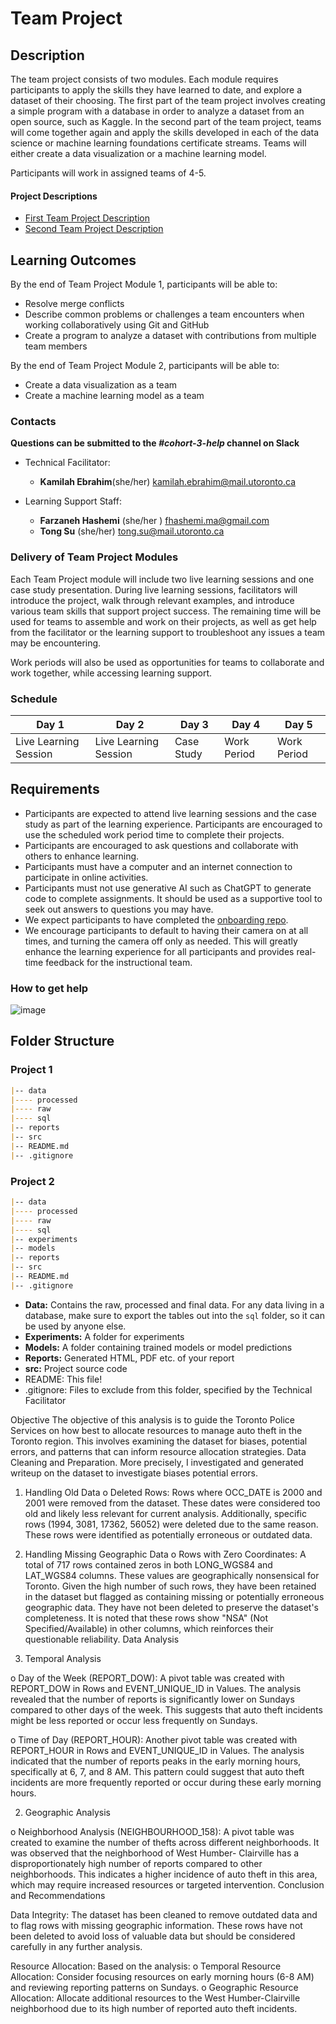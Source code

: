 # Team Project

## Description
The team project consists of two modules. Each module requires participants to apply the skills they have learned to date, and explore a dataset of their choosing. The first part of the team project involves creating a simple program with a database in order to analyze a dataset from an open source, such as Kaggle. In the second part of the team project, teams will come together again and apply the skills developed in each of the data science or machine learning foundations certificate streams. Teams will either create a data visualization or a machine learning model.

Participants will work in assigned teams of 4-5. 

#### Project Descriptions

* [First Team Project Description](./team_project_1.md)
* [Second Team Project Description](./team_project_2.md)

## Learning Outcomes
By the end of Team Project Module 1, participants will be able to:
* Resolve merge conflicts
* Describe common problems or challenges a team encounters when working collaboratively using Git and GitHub
* Create a program to analyze a dataset with contributions from multiple team members

By the end of Team Project Module 2, participants will be able to:
* Create a data visualization as a team
* Create a machine learning model as a team

### Contacts
**Questions can be submitted to the _#cohort-3-help_ channel on Slack**

* Technical Facilitator: 
  * **Kamilah Ebrahim**(she/her)
  kamilah.ebrahim@mail.utoronto.ca

* Learning Support Staff:

  * **Farzaneh Hashemi** (she/her )
  fhashemi.ma@gmail.com
  * **Tong Su** (she/her)
  tong.su@mail.utoronto.ca

### Delivery of Team Project Modules

Each Team Project module will include two live learning sessions and one case study presentation. During live learning sessions, facilitators will introduce the project, walk through relevant examples, and introduce various team skills that support project success. The remaining time will be used for teams to assemble and work on their projects, as well as get help from the facilitator or the learning support to troubleshoot any issues a team may be encountering. 

Work periods will also be used as opportunities for teams to collaborate and work together, while accessing learning support. 

### Schedule

|Day 1|Day 2|Day 3|Day 4|Day 5|
|-----|-----|-----|-----|-----|
|Live Learning Session |Live Learning Session|Case Study|Work Period|Work Period|

## Requirements
* Participants are expected to attend live learning sessions and the case study as part of the learning experience. Participants are encouraged to use the scheduled work period time to complete their projects.
* Participants are encouraged to ask questions and collaborate with others to enhance learning.
* Participants must have a computer and an internet connection to participate in online activities.
* Participants must not use generative AI such as ChatGPT to generate code to complete assignments. It should be used as a supportive tool to seek out answers to questions you may have.
* We expect participants to have completed the [onboarding repo](https://github.com/UofT-DSI/onboarding/tree/main/onboarding_documents).
* We encourage participants to default to having their camera on at all times, and turning the camera off only as needed. This will greatly enhance the learning experience for all participants and provides real-time feedback for the instructional team. 

### How to get help
![image](/steps-to-ask-for-help.png)

## Folder Structure

### Project 1
```markdown
|-- data
|---- processed
|---- raw
|---- sql
|-- reports
|-- src
|-- README.md
|-- .gitignore
```

### Project 2
```markdown
|-- data
|---- processed
|---- raw
|---- sql
|-- experiments
|-- models
|-- reports
|-- src
|-- README.md
|-- .gitignore
```

* **Data:** Contains the raw, processed and final data. For any data living in a database, make sure to export the tables out into the `sql` folder, so it can be used by anyone else.
* **Experiments:** A folder for experiments
* **Models:** A folder containing trained models or model predictions
* **Reports:** Generated HTML, PDF etc. of your report
* **src:** Project source code
* README: This file!
* .gitignore: Files to exclude from this folder, specified by the Technical Facilitator







Objective
The objective of this analysis is to guide the Toronto Police Services on how best to allocate
resources to manage auto theft in the Toronto region. This involves examining the dataset for
biases, potential errors, and patterns that can inform resource allocation strategies.
Data Cleaning and Preparation. More precisely, I investigated and generated writeup on the dataset to investigate biases potential errors.

1. Handling Old Data
o Deleted Rows: Rows where OCC_DATE is 2000 and 2001 were removed from the
dataset. These dates were considered too old and likely less relevant for current
analysis. Additionally, specific rows (1994, 3081, 17362, 56052) were deleted
due to the same reason. These rows were identified as potentially erroneous or
outdated data.

2. Handling Missing Geographic Data
o Rows with Zero Coordinates: A total of 717 rows contained zeros in both
LONG_WGS84 and LAT_WGS84 columns. These values are geographically
nonsensical for Toronto. Given the high number of such rows, they have been
retained in the dataset but flagged as containing missing or potentially erroneous
geographic data. They have not been deleted to preserve the dataset's
completeness. It is noted that these rows show "NSA" (Not Specified/Available)
in other columns, which reinforces their questionable reliability.
Data Analysis
1. Temporal Analysis

o Day of the Week (REPORT_DOW):
A pivot table was created with REPORT_DOW in Rows and
EVENT_UNIQUE_ID in Values. The analysis revealed that the number of
reports is significantly lower on Sundays compared to other days of the
week. This suggests that auto theft incidents might be less reported or
occur less frequently on Sundays.

o Time of Day (REPORT_HOUR):
Another pivot table was created with REPORT_HOUR in Rows and
EVENT_UNIQUE_ID in Values. The analysis indicated that the number of
reports peaks in the early morning hours, specifically at 6, 7, and 8 AM.
This pattern could suggest that auto theft incidents are more frequently
reported or occur during these early morning hours.

2. Geographic Analysis

o Neighborhood Analysis (NEIGHBOURHOOD_158):
A pivot table was created to examine the number of thefts across different
neighborhoods. It was observed that the neighborhood of West Humber-
Clairville has a disproportionately high number of reports compared to
other neighborhoods. This indicates a higher incidence of auto theft in this
area, which may require increased resources or targeted intervention.
Conclusion and Recommendations

Data Integrity: The dataset has been cleaned to remove outdated data and to flag rows
with missing geographic information. These rows have not been deleted to avoid loss of
valuable data but should be considered carefully in any further analysis.

Resource Allocation: Based on the analysis:
o Temporal Resource Allocation: Consider focusing resources on early morning
hours (6-8 AM) and reviewing reporting patterns on Sundays.
o Geographic Resource Allocation: Allocate additional resources to the West
Humber-Clairville neighborhood due to its high number of reported auto theft
incidents.






